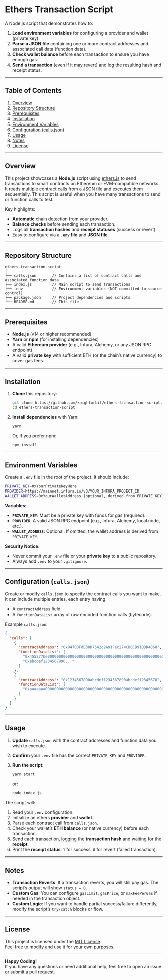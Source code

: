 # Ethers Transaction Script

A Node.js script that demonstrates how to:

1. **Load environment variables** for configuring a provider and wallet (private key).
2. **Parse a JSON file** containing one or more contract addresses and associated call data (function data).
3. **Check wallet balance** before each transaction to ensure you have enough gas.
4. **Send a transaction** (even if it may revert) and log the resulting hash and receipt status.

---

## Table of Contents

1. [Overview](#overview)  
2. [Repository Structure](#repository-structure)  
3. [Prerequisites](#prerequisites)  
4. [Installation](#installation)  
5. [Environment Variables](#environment-variables)  
6. [Configuration (calls.json)](#configuration-callsjson)  
7. [Usage](#usage)  
8. [Notes](#notes)  
9. [License](#license)

---

## Overview

This project showcases a **Node.js** script using [ethers.js](https://docs.ethers.org/) to send transactions to smart contracts on Ethereum or EVM-compatible networks. It reads multiple contract calls from a JSON file and executes them sequentially. This script is useful when you have many transactions to send or function calls to test.

Key highlights:

- **Automatic** chain detection from your provider.  
- **Balance checks** before sending each transaction.  
- Logs all **transaction hashes** and **receipt statuses** (success or revert).  
- Easy to configure via a **`.env` file** and **JSON file**.

---

## Repository Structure

```
ethers-transaction-script
│
├── calls.json       // Contains a list of contract calls and associated function data
├── index.js         // Main script to send transactions
├── .env             // Environment variables (NOT committed to source control)
├── package.json     // Project dependencies and scripts
└── README.md        // This file
```

---

## Prerequisites

- **Node.js** (v14 or higher recommended)
- **Yarn** or **npm** (for installing dependencies)
- A valid **Ethereum provider** (e.g., Infura, Alchemy, or any JSON RPC endpoint)
- A valid **private key** with sufficient ETH (or the chain’s native currency) to cover gas fees.

---

## Installation

1. **Clone** this repository:

   ```bash
   git clone https://github.com/knightorbit/ethers-transaction-script.git
   cd ethers-transaction-script
   ```

2. **Install dependencies** with Yarn:

   ```bash
   yarn
   ```

   Or, if you prefer npm:

   ```bash
   npm install
   ```

---

## Environment Variables

Create a `.env` file in the root of the project. It should include:

```bash
PRIVATE_KEY=0xYourPrivateKeyHere
PROVIDER=https://mainnet.infura.io/v3/YOUR_INFURA_PROJECT_ID
WALLET_ADDRESS=0xYourWalletAddress (optional, derived from PRIVATE_KEY if missing)
```

**Variables**:

- **`PRIVATE_KEY`**: Must be a private key with funds for gas (required).
- **`PROVIDER`**: A valid JSON RPC endpoint (e.g., Infura, Alchemy, local node, etc.).
- **`WALLET_ADDRESS`**: Optional. If omitted, the wallet address is derived from `PRIVATE_KEY`.

**Security Notice**:

- Never commit your `.env` file or your **private key** to a public repository.
- Always add `.env` to your `.gitignore`.

---

## Configuration (`calls.json`)

Create or modify `calls.json` to specify the contract calls you want to make. It can include multiple entries, each entry having:
- A `contractAddress` field
- A `functionDataList` array of raw encoded function calls (bytecode).

Example `calls.json`:

```json
{
  "calls": [
    {
      "contractAddress": "0x047D8FdB30D7542c2A91Fec274CD0CD91BDD4068",
      "functionDataList": [
        "0x455277be0000000000000000000000000000000000000000000000000000000000000040...",
        "0xabcdef1234567890..."
      ]
    },
    {
      "contractAddress": "0x1234567890abcdef1234567890abcdef12345678",
      "functionDataList": [
        "0xaaaaaaa000000000000000000000000000000000000000000000000000000000000bbb..."
      ]
    }
  ]
}
```

---

## Usage

1. **Update** `calls.json` with the contract addresses and function data you wish to execute.
2. **Confirm** your `.env` file has the correct `PRIVATE_KEY` and `PROVIDER`.
3. **Run the script**:

   ```bash
   yarn start
   ```

   or:

   ```bash
   node index.js
   ```

The script will:

1. Read your `.env` configuration.
2. Initialize an ethers **provider** and **wallet**.
3. Parse each contract call from `calls.json`.
4. Check your wallet’s **ETH balance** (or native currency) before each transaction.
5. Send each transaction, logging the **transaction hash** and waiting for the **receipt**.
6. Print the **receipt status**: `1` for success, `0` for revert (failed transaction).

---

## Notes

- **Transaction Reverts**: If a transaction reverts, you will still pay gas. The script’s output will show `status = 0`.
- **Custom Gas**: You can configure `gasLimit`, `gasPrice`, or `maxFeePerGas` if needed in the transaction object.
- **Custom Logic**: If you want to handle partial success/failure differently, modify the script’s `try/catch` blocks or flow.

---

## License

This project is licensed under the [MIT License](./LICENSE).  
Feel free to modify and use it for your own purposes. 

---

**Happy Coding!**  
If you have any questions or need additional help, feel free to open an issue or submit a pull request.